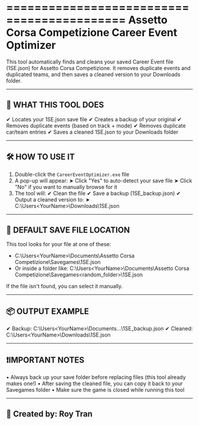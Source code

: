 ===========================================
 Assetto Corsa Competizione Career Event Optimizer
===========================================

This tool automatically finds and cleans your saved Career Event file (1SE.json)
for Assetto Corsa Competizione. It removes duplicate events and duplicated
teams, and then saves a cleaned version to your Downloads folder.

-----------------------------
🚀 WHAT THIS TOOL DOES
-----------------------------
✔ Locates your 1SE.json save file
✔ Creates a backup of your original
✔ Removes duplicate events (based on track + mode)
✔ Removes duplicate car/team entries
✔ Saves a cleaned 1SE.json to your Downloads folder

-----------------------------
🛠️ HOW TO USE IT
-----------------------------
1. Double-click the `CareerEventOptimizer.exe` file
2. A pop-up will appear:
   ➤ Click "Yes" to auto-detect your save file
   ➤ Click "No" if you want to manually browse for it
3. The tool will:
   ✔ Clean the file
   ✔ Save a backup (1SE_backup.json)
   ✔ Output a cleaned version to:
     ➤ C:\Users\<YourName>\Downloads\1SE.json

-----------------------------
📂 DEFAULT SAVE FILE LOCATION
-----------------------------
This tool looks for your file at one of these:
  - C:\Users\<YourName>\Documents\Assetto Corsa Competizione\Savegames\1SE.json
  - Or inside a folder like:
    C:\Users\<YourName>\Documents\Assetto Corsa Competizione\Savegames\<random_folder>\1SE.json

If the file isn't found, you can select it manually.

-----------------------------
📦 OUTPUT EXAMPLE
-----------------------------
✔ Backup:   C:\Users\<YourName>\Documents\...\1SE_backup.json
✔ Cleaned:  C:\Users\<YourName>\Downloads\1SE.json

-----------------------------
❗IMPORTANT NOTES
-----------------------------
• Always back up your save folder before replacing files (this tool already makes one!)
• After saving the cleaned file, you can copy it back to your Savegames folder
• Make sure the game is closed while running this tool

-----------------------------
👤 Created by: Roy Tran
-----------------------------
